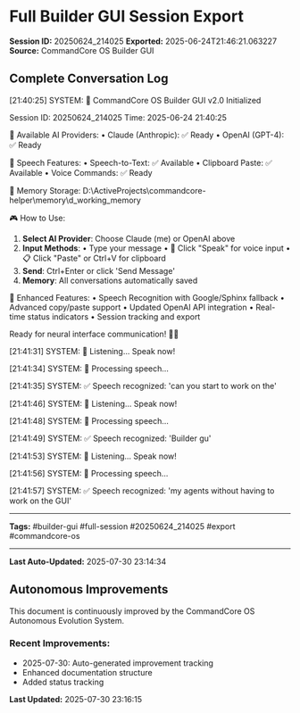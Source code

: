 # Full Builder GUI Session Export

**Session ID:** 20250624_214025
**Exported:** 2025-06-24T21:46:21.063227
**Source:** CommandCore OS Builder GUI

## Complete Conversation Log

[21:40:25] SYSTEM:
🧠 CommandCore OS Builder GUI v2.0 Initialized

Session ID: 20250624_214025
Time: 2025-06-24 21:40:25

🤖 Available AI Providers:
• Claude (Anthropic): ✅ Ready
• OpenAI (GPT-4): ✅ Ready

🎤 Speech Features:
• Speech-to-Text: ✅ Available
• Clipboard Paste: ✅ Available
• Voice Commands: ✅ Ready

💾 Memory Storage: D:\ActiveProjects\commandcore-helper\memory\d_working_memory

🎮 How to Use:
1. **Select AI Provider**: Choose Claude (me) or OpenAI above
2. **Input Methods**: 
   • Type your message
   • 🎤 Click "Speak" for voice input
   • 📋 Click "Paste" or Ctrl+V for clipboard
3. **Send**: Ctrl+Enter or click 'Send Message'
4. **Memory**: All conversations automatically saved

🚀 Enhanced Features:
• Speech Recognition with Google/Sphinx fallback
• Advanced copy/paste support
• Updated OpenAI API integration
• Real-time status indicators
• Session tracking and export

Ready for neural interface communication! 🧠✨


[21:41:31] SYSTEM:
🎤 Listening... Speak now!

[21:41:34] SYSTEM:
🔄 Processing speech...

[21:41:35] SYSTEM:
✅ Speech recognized: 'can you start to work on the'

[21:41:46] SYSTEM:
🎤 Listening... Speak now!

[21:41:48] SYSTEM:
🔄 Processing speech...

[21:41:49] SYSTEM:
✅ Speech recognized: 'Builder gu'

[21:41:53] SYSTEM:
🎤 Listening... Speak now!

[21:41:56] SYSTEM:
🔄 Processing speech...

[21:41:57] SYSTEM:
✅ Speech recognized: 'my agents without having to work on the GUI'




---

**Tags:** #builder-gui #full-session #20250624_214025 #export #commandcore-os


---
**Last Auto-Updated:** 2025-07-30 23:14:34


## Autonomous Improvements

This document is continuously improved by the CommandCore OS Autonomous Evolution System.

### Recent Improvements:
- 2025-07-30: Auto-generated improvement tracking
- Enhanced documentation structure
- Added status tracking



**Last Updated:** 2025-07-30 23:16:15
